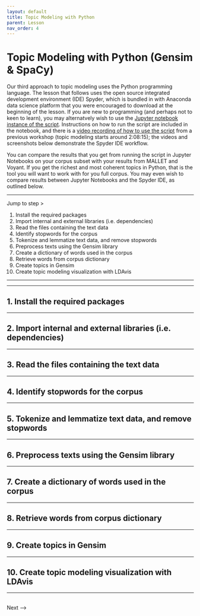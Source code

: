 ```yaml
---
layout: default
title: Topic Modeling with Python
parent: Lesson
nav_order: 4
---
```


# Topic Modeling with Python (Gensim & SpaCy)

Our third approach to topic modeling uses the Python programming language. The lesson that follows uses the open source integrated development environment (IDE) Spyder, which is bundled in with Anaconda data science platform that you were encouraged to download at the beginning of the lesson. If you are new to programming (and perhaps not to keen to learn), you may alternatvely wish to use the [Jupyter notebook instance of the script](https://colab.research.google.com/drive/1biLTOz5Va-824g7o94Le9QIRM0jxx2ty?usp=sharing). Instructions on how to run the script are included in the notebook, and there is a [video recording of how to use the script](https://echo360.ca/media/12af901f-4582-4b13-92c5-6e7915e99dcd/public?startTimeMillis=7706430) from a previous workshop (topic modeling starts around 2:08:15); the videos and screenshots below demonstrate the Spyder IDE workflow.   

You can compare the results that you get from running the script in Jupyter Notebooks on your corpus subset with your results from MALLET and Voyant. If you get the richest and most coherent topics in Python, that is the tool you will want to work with for you full corpus. You may even wish to compare results between Jupyter Notebooks and the Spyder IDE, as outlined below.

<hr />

Jump to step >

1. Install the required packages
2. Import internal and external libraries (i.e. dependencies)
3. Read the files containing the text data
4. Identify stopwords for the corpus
5. Tokenize and lemmatize text data, and remove stopwords
6. Preprocess texts using the Gensim library
7. Create a dictionary of words used in the corpus
8. Retrieve words from corpus dictionary
9. Create topics in Gensim
10. Create topic modeling visualization with LDAvis

<hr />

<hr />

## **1.** Install the required packages
<hr />

## **2.** Import internal and external libraries (i.e. dependencies)
<hr />

## **3.** Read the files containing the text data
<hr />

## **4.** Identify stopwords for the corpus
<hr />

## **5.** Tokenize and lemmatize text data, and remove stopwords
<hr />

## **6.** Preprocess texts using the Gensim library
<hr />

## **7.** Create a dictionary of words used in the corpus
<hr />

## **8.** Retrieve words from corpus dictionary
<hr />

## **9.** Create topics in Gensim
<hr />

## **10.** Create topic modeling visualization with LDAvis
<hr />

<br />
Next --> 
